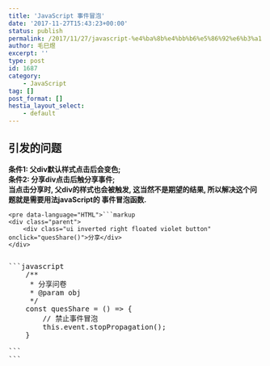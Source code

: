 ```yaml
---
title: 'JavaScript 事件冒泡'
date: '2017-11-27T15:43:23+00:00'
status: publish
permalink: /2017/11/27/javascript-%e4%ba%8b%e4%bb%b6%e5%86%92%e6%b3%a1
author: 毛巳煜
excerpt: ''
type: post
id: 1687
category:
    - JavaScript
tag: []
post_format: []
hestia_layout_select:
    - default
---
```

引发的问题
-----

**条件1: 父div默认样式点击后会变色;  
条件2: 分享div点击后触分享事件;  
当点击分享时, 父div的样式也会被触发, 这当然不是期望的结果, 所以解决这个问题就是需要用法javaScript的 事件冒泡函数.**

```
<pre data-language="HTML">```markup
<div class="parent">
    <div class="ui inverted right floated violet button" onclick="quesShare()">分享</div>
</div>

```
```

```
<pre data-language="">```javascript
    /**
     * 分享问卷
     * @param obj
     */
    const quesShare = () => {
        // 禁止事件冒泡
        this.event.stopPropagation();
    }

```
```